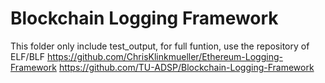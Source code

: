 # Blockchain Logging Framework

This folder only include test_output, for full funtion, use the repository of ELF/BLF
https://github.com/ChrisKlinkmueller/Ethereum-Logging-Framework
https://github.com/TU-ADSP/Blockchain-Logging-Framework


